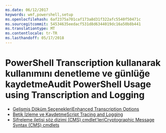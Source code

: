 ```yaml
---
ms.date: 06/12/2017
keywords: wmf,powershell,setup
ms.openlocfilehash: 6af2375a701caf173a8d31f322afc5540f50471c
ms.sourcegitcommit: 54534635eedacf531d8d6344019dc16a50b8b441
ms.translationtype: MT
ms.contentlocale: tr-TR
ms.lasthandoff: 05/17/2018
---
```

# <a name="audit-powershell-usage-using-transcription-and-logging"></a><span data-ttu-id="c374e-102">PowerShell Transcription kullanarak kullanımını denetleme ve günlüğe kaydetme</span><span class="sxs-lookup"><span data-stu-id="c374e-102">Audit PowerShell Usage using Transcription and Logging</span></span>

- [<span data-ttu-id="c374e-103">Gelişmiş Döküm Seçenekleri</span><span class="sxs-lookup"><span data-stu-id="c374e-103">Enhanced Transcription Options</span></span>](audit_transcript.md)
- [<span data-ttu-id="c374e-104">Betik İzleme ve Kaydetme</span><span class="sxs-lookup"><span data-stu-id="c374e-104">Script Tracing and Logging</span></span>](audit_script.md)
- [<span data-ttu-id="c374e-105">Şifreleme iletisi söz dizimi (CMS) cmdlet'leri</span><span class="sxs-lookup"><span data-stu-id="c374e-105">Cryptographic Message Syntax (CMS) cmdlets</span></span>](audit_cms.md)
